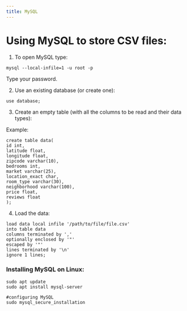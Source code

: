 ```yaml
---
title: MySQL
---
```

# Using MySQL to store CSV files:    

1. To open MySQL type:    
```
mysql --local-infile=1 -u root -p
```   

Type your password.    

2. Use an existing database (or create one):    
```
use database; 
```    

3. Create an empty table (with all the columns to be read and their data types):      

Example:    

```
create table data(
id int, 
latitude float, 
longitude float, 
zipcode varchar(10), 
bedrooms int, 
market varchar(25), 
location_exact char, 
room_type varchar(30), 
neighborhood varchar(100), 
price float, 
reviews float
);
```  

4. Load the data:    
```
load data local infile '/path/to/file/file.csv'
into table data
columns terminated by ','
optionally enclosed by '"'
escaped by '"'
lines terminated by '\n'
ignore 1 lines; 
```  

### Installing MySQL on Linux:    
```
sudo apt update
sudo apt install mysql-server

#configuring MySQL 
sudo mysql_secure_installation
```
